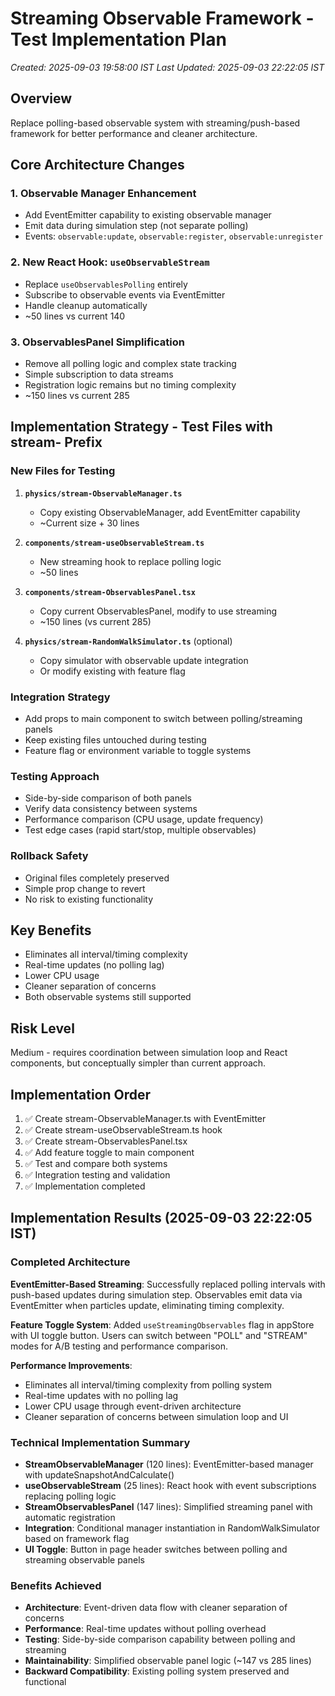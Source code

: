 # Streaming Observable Framework - Test Implementation Plan
*Created: 2025-09-03 19:58:00 IST*
*Last Updated: 2025-09-03 22:22:05 IST*

## Overview
Replace polling-based observable system with streaming/push-based framework for better performance and cleaner architecture.

## Core Architecture Changes

### 1. Observable Manager Enhancement
- Add EventEmitter capability to existing observable manager
- Emit data during simulation step (not separate polling)
- Events: `observable:update`, `observable:register`, `observable:unregister`

### 2. New React Hook: `useObservableStream`
- Replace `useObservablesPolling` entirely
- Subscribe to observable events via EventEmitter
- Handle cleanup automatically
- ~50 lines vs current 140

### 3. ObservablesPanel Simplification
- Remove all polling logic and complex state tracking
- Simple subscription to data streams
- Registration logic remains but no timing complexity
- ~150 lines vs current 285

## Implementation Strategy - Test Files with stream- Prefix

### New Files for Testing

1. **`physics/stream-ObservableManager.ts`**
   - Copy existing ObservableManager, add EventEmitter capability
   - ~Current size + 30 lines

2. **`components/stream-useObservableStream.ts`**
   - New streaming hook to replace polling logic
   - ~50 lines

3. **`components/stream-ObservablesPanel.tsx`**
   - Copy current ObservablesPanel, modify to use streaming
   - ~150 lines (vs current 285)

4. **`physics/stream-RandomWalkSimulator.ts`** (optional)
   - Copy simulator with observable update integration
   - Or modify existing with feature flag

### Integration Strategy
- Add props to main component to switch between polling/streaming panels
- Keep existing files untouched during testing
- Feature flag or environment variable to toggle systems

### Testing Approach
- Side-by-side comparison of both panels
- Verify data consistency between systems
- Performance comparison (CPU usage, update frequency)
- Test edge cases (rapid start/stop, multiple observables)

### Rollback Safety
- Original files completely preserved
- Simple prop change to revert
- No risk to existing functionality

## Key Benefits
- Eliminates all interval/timing complexity
- Real-time updates (no polling lag)
- Lower CPU usage
- Cleaner separation of concerns
- Both observable systems still supported

## Risk Level
Medium - requires coordination between simulation loop and React components, but conceptually simpler than current approach.

## Implementation Order
1. ✅ Create stream-ObservableManager.ts with EventEmitter
2. ✅ Create stream-useObservableStream.ts hook
3. ✅ Create stream-ObservablesPanel.tsx
4. ✅ Add feature toggle to main component
5. ✅ Test and compare both systems
6. ✅ Integration testing and validation
7. ✅ Implementation completed

## Implementation Results (2025-09-03 22:22:05 IST)

### Completed Architecture
**EventEmitter-Based Streaming**: Successfully replaced polling intervals with push-based updates during simulation step. Observables emit data via EventEmitter when particles update, eliminating timing complexity.

**Feature Toggle System**: Added `useStreamingObservables` flag in appStore with UI toggle button. Users can switch between "POLL" and "STREAM" modes for A/B testing and performance comparison.

**Performance Improvements**: 
- Eliminates all interval/timing complexity from polling system
- Real-time updates with no polling lag
- Lower CPU usage through event-driven architecture
- Cleaner separation of concerns between simulation loop and UI

### Technical Implementation Summary
- **StreamObservableManager** (120 lines): EventEmitter-based manager with updateSnapshotAndCalculate()
- **useObservableStream** (25 lines): React hook with event subscriptions replacing polling logic
- **StreamObservablesPanel** (147 lines): Simplified streaming panel with automatic registration
- **Integration**: Conditional manager instantiation in RandomWalkSimulator based on framework flag
- **UI Toggle**: Button in page header switches between polling and streaming observable panels

### Benefits Achieved
- **Architecture**: Event-driven data flow with cleaner separation of concerns
- **Performance**: Real-time updates without polling overhead
- **Testing**: Side-by-side comparison capability between polling and streaming
- **Maintainability**: Simplified observable panel logic (~147 vs 285 lines)
- **Backward Compatibility**: Existing polling system preserved and functional

